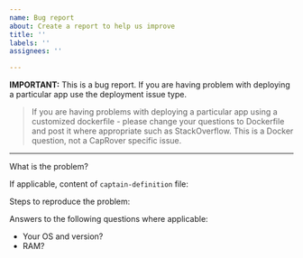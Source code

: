 ```yaml
---
name: Bug report
about: Create a report to help us improve
title: ''
labels: ''
assignees: ''

---
```


**IMPORTANT:** This is a bug report. If you are having problem with deploying a particular app use the deployment issue type.

> If you are having problems with deploying a particular app using a customized dockerfile - please change your questions to Dockerfile and post it where appropriate such as StackOverflow. This is a Docker question, not a CapRover specific issue.

--------------------------------------------------------------------------

What is the problem?



If applicable, content of `captain-definition` file:



Steps to reproduce the problem:



Answers to the following questions where applicable:
- Your OS and version?
- RAM?
